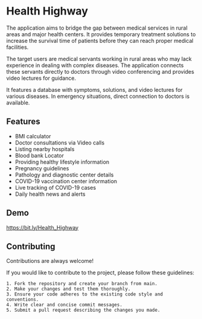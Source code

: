
# Health Highway

The application aims to bridge the gap between medical services in rural areas and major health centers. It provides temporary treatment solutions to increase the survival time of patients before they can reach proper medical facilities.

The target users are medical servants working in rural areas who may lack experience in dealing with complex diseases. The application connects these servants directly to doctors through video conferencing and provides video lectures for guidance. 

It features a database with symptoms, solutions, and video lectures for various diseases. In emergency situations, direct connection to doctors is available. 
 

## Features

 - BMI calculator
 - Doctor consultations via Video calls
 - Listing nearby hospitals
 - Blood bank Locator
- Providing healthy lifestyle information
 - Pregnancy guidelines
 - Pathology and diagnostic center details
 - COVID-19 vaccination center information 
 - Live tracking of COVID-19 cases  
 - Daily health news and alerts


## Demo

https://bit.ly/Health_Highway


## Contributing

Contributions are always welcome!

If you would like to contribute to the project, please follow these guidelines:

    1. Fork the repository and create your branch from main.
    2. Make your changes and test them thoroughly.
    3. Ensure your code adheres to the existing code style and conventions.
    4. Write clear and concise commit messages.
    5. Submit a pull request describing the changes you made.


